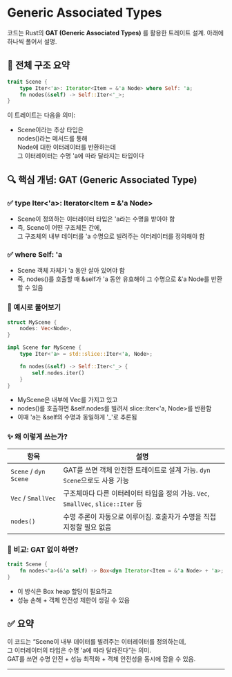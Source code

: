 # Generic Associated Types
코드는 Rust의 **GAT (Generic Associated Types)** 를 활용한 트레이트 설계.
아래에 하나씩 풀어서 설명.

## 🧠 전체 구조 요약
```rust
trait Scene {
    type Iter<'a>: Iterator<Item = &'a Node> where Self: 'a;
    fn nodes(&self) -> Self::Iter<'_>;
}
```

이 트레이트는 다음을 의미:
- Scene이라는 추상 타입은  
    nodes()라는 메서드를 통해  
    Node에 대한 이터레이터를 반환하는데  
    그 이터레이터는 수명 'a에 따라 달라지는 타입이다

## 🔍 핵심 개념: GAT (Generic Associated Type)
### ✅ type Iter<'a>: Iterator<Item = &'a Node>
- Scene이 정의하는 이터레이터 타입은 'a라는 수명을 받아야 함
- 즉, Scene이 어떤 구조체든 간에,  
    그 구조체의 내부 데이터를 'a 수명으로 빌려주는 이터레이터를 정의해야 함
### ✅ where Self: 'a
- Scene 객체 자체가 'a 동안 살아 있어야 함
- 즉, nodes()를 호출할 때 &self가 'a 동안 유효해야 그 수명으로 &'a Node를 반환할 수 있음

### 🧪 예시로 풀어보기
```rust
struct MyScene {
    nodes: Vec<Node>,
}

impl Scene for MyScene {
    type Iter<'a> = std::slice::Iter<'a, Node>;

    fn nodes(&self) -> Self::Iter<'_> {
        self.nodes.iter()
    }
}
```

- MyScene은 내부에 Vec<Node>를 가지고 있고
- nodes()를 호출하면 &self.nodes를 빌려서 slice::Iter<'a, Node>를 반환함
- 이때 'a는 &self의 수명과 동일하게 '_'로 추론됨

### ✨ 왜 이렇게 쓰는가?
| 항목              | 설명                                                                 |
|-------------------|----------------------------------------------------------------------|
| `Scene` / `dyn Scene` | GAT를 쓰면 객체 안전한 트레이트로 설계 가능. `dyn Scene`으로도 사용 가능       |
| `Vec` / `SmallVec`    | 구조체마다 다른 이터레이터 타입을 정의 가능. `Vec`, `SmallVec`, `slice::Iter` 등 |
| `nodes()`            | 수명 추론이 자동으로 이루어짐. 호출자가 수명을 직접 지정할 필요 없음             |



### 🧩 비교: GAT 없이 하면?
```rust
trait Scene {
    fn nodes<'a>(&'a self) -> Box<dyn Iterator<Item = &'a Node> + 'a>;
}
```

- 이 방식은 Box heap 할당이 필요하고
- 성능 손해 + 객체 안전성 제한이 생길 수 있음

## ✅ 요약
이 코드는 “Scene이 내부 데이터를 빌려주는 이터레이터를 정의하는데,  
그 이터레이터의 타입은 수명 'a에 따라 달라진다”는 의미.  
GAT를 쓰면 수명 안전 + 성능 최적화 + 객체 안전성을 동시에 잡을 수 있음.  

---



